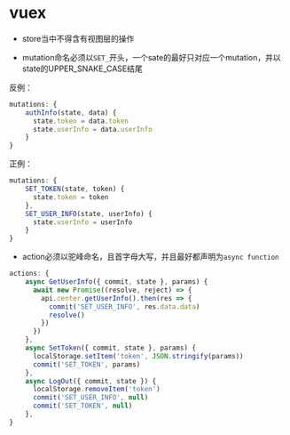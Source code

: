 # vuex

- store当中不得含有视图层的操作

- mutation命名必须以`SET_`开头，一个sate的最好只对应一个mutation，并以state的UPPER_SNAKE_CASE结尾

反例：
```js
mutations: {
    authInfo(state, data) {
      state.token = data.token
      state.userInfo = data.userInfo
    }
}    
```

正例：
```js
mutations: {
    SET_TOKEN(state, token) {
      state.token = token
    },
    SET_USER_INFO(state, userInfo) {
      state.userInfo = userInfo
    }
}
```

- action必须以驼峰命名，且首字母大写，并且最好都声明为`async function`

```js
actions: {
    async GetUserInfo({ commit, state }, params) {
      await new Promise((resolve, reject) => {
        api.center.getUserInfo().then(res => {
          commit('SET_USER_INFO', res.data.data)
          resolve()
        })
      })
    },
    async SetToken({ commit, state }, params) {
      localStorage.setItem('token', JSON.stringify(params))
      commit('SET_TOKEN', params)
    },
    async LogOut({ commit, state }) {
      localStorage.removeItem('token')
      commit('SET_USER_INFO', null)
      commit('SET_TOKEN', null)
    },
}
```

